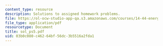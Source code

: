 ```yaml
---
content_type: resource
description: Solutions to assigned homework problems.
file: https://ol-ocw-studio-app-qa.s3.amazonaws.com/courses/14-44-energy-economics-spring-2007/03b0c080c46264bf56dc3b5516a2fda1_sol_ps5.pdf
file_type: application/pdf
resourcetype: Document
title: sol_ps5.pdf
uid: 03b0c080-c462-64bf-56dc-3b5516a2fda1
---
```


